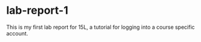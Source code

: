 # lab-report-1
This is my first lab report for 15L, a tutorial for logging into a course specific account.
